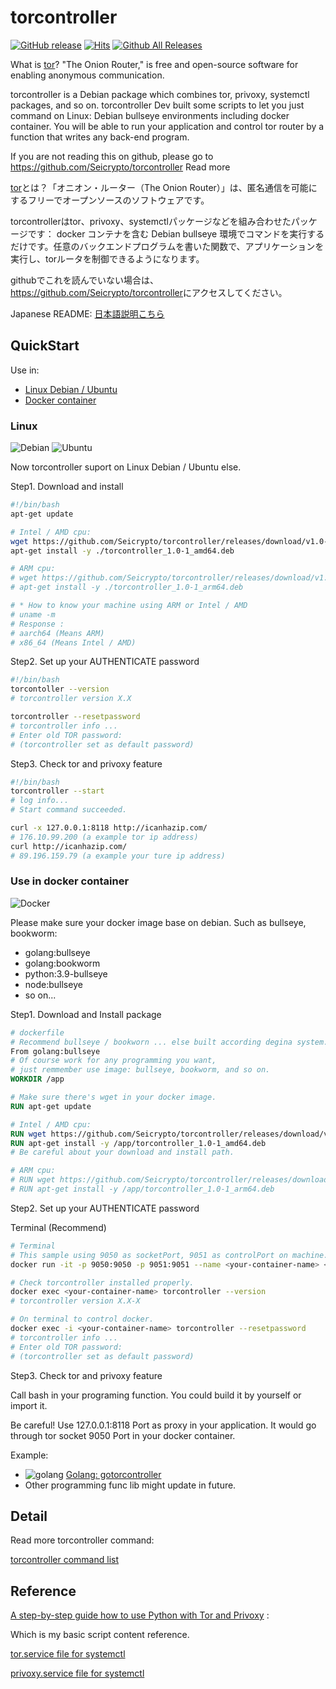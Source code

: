 # torcontroller

[![GitHub release](https://img.shields.io/github/release/Seicrypto/torcontroller.svg)](https://github.com/Seicrypto/torcontroller/releases/latest) [![Hits](https://hits.seeyoufarm.com/api/count/incr/badge.svg?url=https%3A%2F%2Fgithub.com%2FSeicrypto%2Ftorcontroller&count_bg=%2379C83D&title_bg=%23555555&icon=&icon_color=%23E7E7E7&title=hits&edge_flat=false)](https://github.com/Seicrypto/torcontroller)
[![Github All Releases](https://img.shields.io/github/downloads/Seicrypto/torcontroller/total.svg?color=87CEEB)](https://github.com/Seicrypto/torcontroller)

What is [tor](https://www.torproject.org/)? "The Onion Router," is free and open-source software for enabling anonymous communication.

torcontroller is a Debian package which combines tor, privoxy, systemctl packages, and so on. torcontroller Dev built some scripts to let you just command on Linux: Debian bullseye environments including docker container. You will be able to run your application and control tor router by a function that writes any back-end program.

If you are not reading this on github, please go to <https://github.com/Seicrypto/torcontroller>
Read more

[tor](https://www.torproject.org/)とは？「オニオン・ルーター（The Onion Router）」は、匿名通信を可能にするフリーでオープンソースのソフトウェアです。

torcontrollerはtor、privoxy、systemctlパッケージなどを組み合わせたパッケージです： docker コンテナを含む Debian bullseye 環境でコマンドを実行するだけです。任意のバックエンドプログラムを書いた関数で、アプリケーションを実行し、torルータを制御できるようになります。

githubでこれを読んでいない場合は、<https://github.com/Seicrypto/torcontroller>にアクセスしてください。

Japanese README:
[日本語説明こちら](./READMEJP.md)

## QuickStart

Use in:

* [Linux Debian / Ubuntu](#linux)
* [Docker container](#use-in-docker-container)

### Linux

![Debian](https://img.shields.io/badge/Debian-A81D33?style=for-the-badge&logo=debian&logoColor=white) ![Ubuntu](https://img.shields.io/badge/Ubuntu-E95420?style=for-the-badge&logo=ubuntu&logoColor=white)

Now torcontroller suport on Linux Debian / Ubuntu else.

Step1. Download and install

```bash
#!/bin/bash
apt-get update

# Intel / AMD cpu:
wget https://github.com/Seicrypto/torcontroller/releases/download/v1.0-1/torcontroller_1.0-1_amd64.deb
apt-get install -y ./torcontroller_1.0-1_amd64.deb

# ARM cpu:
# wget https://github.com/Seicrypto/torcontroller/releases/download/v1.0-1/torcontroller_1.0-1_arm64.deb
# apt-get install -y ./torcontroller_1.0-1_arm64.deb

# * How to know your machine using ARM or Intel / AMD
# uname -m
# Response :
# aarch64 (Means ARM)
# x86_64 (Means Intel / AMD)
```

Step2. Set up your AUTHENTICATE password

```bash
#!/bin/bash
torcontoller --version
# torcontroller version X.X

torcontroller --resetpassword
# torcontroller info ...
# Enter old TOR password:
# (torcontroller set as default password)
```

Step3. Check tor and privoxy feature

```bash
#!/bin/bash
torcontroller --start
# log info...
# Start command succeeded.

curl -x 127.0.0.1:8118 http://icanhazip.com/
# 176.10.99.200 (a example tor ip address)
curl http://icanhazip.com/
# 89.196.159.79 (a example your ture ip address)
```

### Use in docker container

 ![Docker](https://img.shields.io/badge/Docker-2CA5E0?style=for-the-badge&logo=docker&logoColor=white)

Please make sure your docker image base on debian.
Such as bullseye, bookworm:

* golang:bullseye
* golang:bookworm
* python:3.9-bullseye
* node:bullseye
* so on...

Step1. Download and Install package

```dockerfile
# dockerfile
# Recommend bullseye / bookworn ... else built according degina system.
From golang:bullseye
# Of course work for any programming you want,
# just remmember use image: bullseye, bookworm, and so on.
WORKDIR /app

# Make sure there's wget in your docker image.
RUN apt-get update

# Intel / AMD cpu:
RUN wget https://github.com/Seicrypto/torcontroller/releases/download/v1.0-1/torcontroller_1.0-1_amd64.deb
RUN apt-get install -y /app/torcontroller_1.0-1_amd64.deb
# Be careful about your download and install path.

# ARM cpu:
# RUN wget https://github.com/Seicrypto/torcontroller/releases/download/v1.0-1/torcontroller_1.0-1_arm64.deb
# RUN apt-get install -y /app/torcontroller_1.0-1_arm64.deb
```

Step2. Set up your AUTHENTICATE password

Terminal (Recommend)

```bash
# Terminal
# This sample using 9050 as socketPort, 9051 as controlPort on machine.
docker run -it -p 9050:9050 -p 9051:9051 --name <your-container-name> <docker-image>

# Check torcontroller installed properly.
docker exec <your-container-name> torcontroller --version
# torcontroller version X.X-X

# On terminal to control docker.
docker exec -i <your-container-name> torcontroller --resetpassword
# torcontroller info ...
# Enter old TOR password:
# (torcontroller set as default password)
```

Step3. Check tor and privoxy feature

Call bash in your programing function. You could build it by yourself or import it.

Be careful! Use 127.0.0.1:8118 Port as proxy in your application. It would go through tor socket 9050 Port in your docker container.

Example:

* ![golang](https://img.shields.io/badge/Go-00ADD8?style=for-the-badge&logo=go&logoColor=white) [Golang: gotorcontroller](https://github.com/Seicrypto/gocontroller)
* Other programming func lib might update in future.

## Detail

Read more torcontroller command:

[torcontroller command list](./docs/commandList.md)

## Reference

[A step-by-step guide how to use Python with Tor and Privoxy](https://gist.github.com/DusanMadar/8d11026b7ce0bce6a67f7dd87b999f6b) :

Which is my basic script content reference.

[tor.service file for systemctl](https://gist.github.com/gtank/f6a8f99c70f682cd8d4acd6a4a9ee696)

[privoxy.service file for systemctl](https://alt.os.linux.mageia.narkive.com/D2i3xOYQ/privoxy-service-file-for-systemd)

